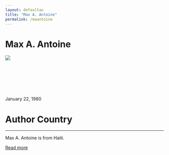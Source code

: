 ```yaml
---
layout: defaultau
title: "Max A. Antoine"
permalink: /maantoine
---
```

<!-- partial:index.partial.html -->
<div class="content">
    <h1>Max A. Antoine</h1>
    <div class="quote">
        <div><img src="https://videos.files.wordpress.com/45k29Ay8/max-antoine-ii_scruberthumbnail_1.jpg" class="logo"></div>
    </div>
    <div class="timeline">
        <div style="padding-bottom:100px;"></div>
        <div class="block">
            <div class="date right"><p class="right"> January 22, 1980 </p></div>
            <div class="dot"></div>
            <div class="left first">
                <h1>Author Country</h1><hr>
            <p> Max A. Antoine is from Haiti.</p>
                <a href="#" target="_blank">Read more</a>
            </div>
        </div>
